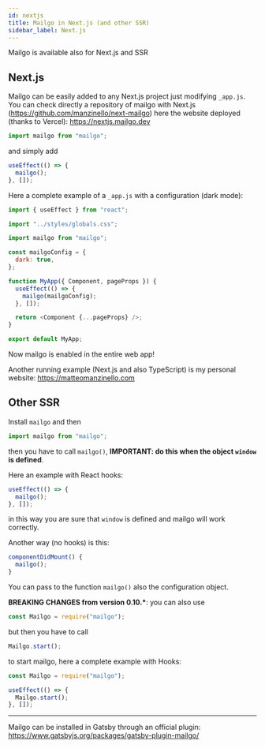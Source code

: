 ```yaml
---
id: nextjs
title: Mailgo in Next.js (and other SSR)
sidebar_label: Next.js
---
```


Mailgo is available also for Next.js and SSR

## Next.js

Mailgo can be easily added to any Next.js project just modifying `_app.js`. You can check directly a repository of mailgo with Next.js (https://github.com/manzinello/next-mailgo) here the website deployed (thanks to Vercel): <https://nextjs.mailgo.dev>

```js
import mailgo from "mailgo";
```

and simply add

```js
useEffect(() => {
  mailgo();
}, []);
```

Here a complete example of a `_app.js` with a configuration (dark mode):

```js
import { useEffect } from "react";

import "../styles/globals.css";

import mailgo from "mailgo";

const mailgoConfig = {
  dark: true,
};

function MyApp({ Component, pageProps }) {
  useEffect(() => {
    mailgo(mailgoConfig);
  }, []);

  return <Component {...pageProps} />;
}

export default MyApp;
```

Now mailgo is enabled in the entire web app!

Another running example (Next.js and also TypeScript) is my personal website: <https://matteomanzinello.com>

## Other SSR

Install `mailgo` and then

```js
import mailgo from "mailgo";
```

then you have to call `mailgo()`, **IMPORTANT: do this when the object `window` is defined**.

Here an example with React hooks:

```js
useEffect(() => {
  mailgo();
}, []);
```

in this way you are sure that `window` is defined and mailgo will work correctly.

Another way (no hooks) is this:

```js
componentDidMount() {
  mailgo();
}
```

You can pass to the function `mailgo()` also the configuration object.

**BREAKING CHANGES from version 0.10.\***: you can also use

```js
const Mailgo = require("mailgo");
```

but then you have to call

```js
Mailgo.start();
```

to start mailgo, here a complete example with Hooks:

```js
const Mailgo = require("mailgo");

useEffect(() => {
  Mailgo.start();
}, []);
```

---

Mailgo can be installed in Gatsby through an official plugin: https://www.gatsbyjs.org/packages/gatsby-plugin-mailgo/
